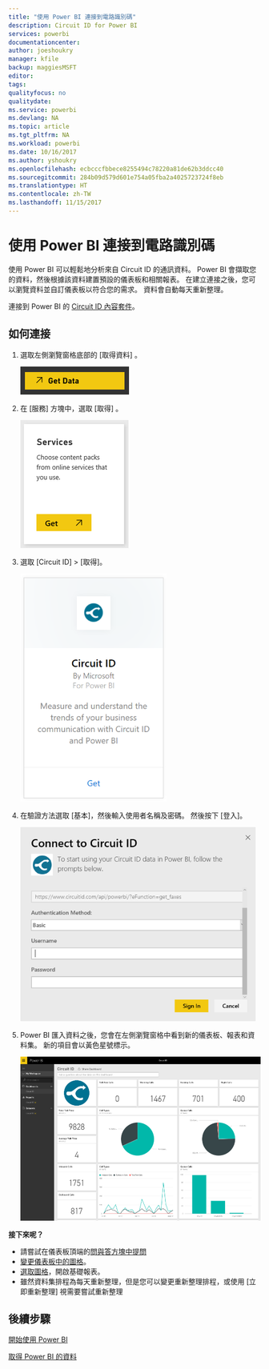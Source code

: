 ```yaml
---
title: "使用 Power BI 連接到電路識別碼"
description: Circuit ID for Power BI
services: powerbi
documentationcenter: 
author: joeshoukry
manager: kfile
backup: maggiesMSFT
editor: 
tags: 
qualityfocus: no
qualitydate: 
ms.service: powerbi
ms.devlang: NA
ms.topic: article
ms.tgt_pltfrm: NA
ms.workload: powerbi
ms.date: 10/16/2017
ms.author: yshoukry
ms.openlocfilehash: ecbcccfbbece8255494c78220a81de62b3ddcc40
ms.sourcegitcommit: 284b09d579d601e754a05fba2a4025723724f8eb
ms.translationtype: HT
ms.contentlocale: zh-TW
ms.lasthandoff: 11/15/2017
---
```

# <a name="connect-to-circuit-id-with-power-bi"></a>使用 Power BI 連接到電路識別碼
使用 Power BI 可以輕鬆地分析來自 Circuit ID 的通訊資料。 Power BI 會擷取您的資料，然後根據該資料建置預設的儀表板和相關報表。 在建立連接之後，您可以瀏覽資料並自訂儀表板以符合您的需求。 資料會自動每天重新整理。

連接到 Power BI 的 [Circuit ID 內容套件](https://app.powerbi.com/getdata/services/circuitid)。

## <a name="how-to-connect"></a>如何連接
1. 選取左側瀏覽窗格底部的 [取得資料]  。
   
    ![](media/service-connect-to-circuit-id/getdata.png)
2. 在 [服務]  方塊中，選取 [取得] 。
   
    ![](media/service-connect-to-circuit-id/services.png)
3. 選取 [Circuit ID] \> [取得]。
   
    ![](media/service-connect-to-circuit-id/circuitid.png)
4. 在驗證方法選取 [基本]，然後輸入使用者名稱及密碼。 然後按下 [登入]。
   
    ![](media/service-connect-to-circuit-id/circuitid_login.png)
5. Power BI 匯入資料之後，您會在左側瀏覽窗格中看到新的儀表板、報表和資料集。 新的項目會以黃色星號標示。
   
    ![](media/service-connect-to-circuit-id/circuitid_dashboard_chrome.png)

**接下來呢？**

* 請嘗試在儀表板頂端的[問與答方塊中提問](service-q-and-a.md)
* [變更儀表板中的圖格](service-dashboard-edit-tile.md)。
* [選取圖格](service-dashboard-tiles.md)，開啟基礎報表。
* 雖然資料集排程為每天重新整理，但是您可以變更重新整理排程，或使用 [立即重新整理] 視需要嘗試重新整理

## <a name="next-steps"></a>後續步驟
[開始使用 Power BI](service-get-started.md)

[取得 Power BI 的資料](service-get-data.md)


